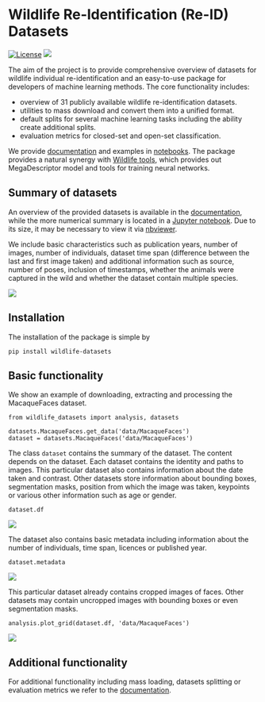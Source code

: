 # Wildlife Re-Identification (Re-ID) Datasets

[![License](https://img.shields.io/badge/License-MIT-blue.svg)](https://github.com/WildlifeDatasets/wildlife-datasets/blob/main/LICENSE)
[![](https://img.shields.io/badge/docs-stable-blue.svg)](https://wildlifedatasets.github.io/wildlife-datasets/)

The aim of the project is to provide comprehensive overview of datasets for wildlife individual re-identification and an easy-to-use package for developers of machine learning methods. The core functionality includes:

- overview of 31 publicly available wildlife re-identification datasets.
- utilities to mass download and convert them into a unified format.
- default splits for several machine learning tasks including the ability create additional splits.
- evaluation metrics for closed-set and open-set classification.

We provide [documentation](https://wildlifedatasets.github.io/wildlife-datasets/) and examples in [notebooks](https://github.com/WildlifeDatasets/wildlife-datasets/tree/main/notebooks). The package provides a natural synergy with [Wildlife tools](https://github.com/WildlifeDatasets/wildlife-tools), which provides out MegaDescriptor model and tools for training neural networks.

## Summary of datasets

An overview of the provided datasets is available in the [documentation](https://wildlifedatasets.github.io/wildlife-datasets/datasets/), while the more numerical summary is located in a [Jupyter notebook](notebooks/dataset_descriptions.ipynb). Due to its size, it may be necessary to view it via [nbviewer](https://nbviewer.org/github/WildlifeDatasets/wildlife-datasets/blob/main/notebooks/dataset_descriptions.ipynb).

We include basic characteristics such as publication years, number of images, number of individuals, dataset time span (difference between the last and first image taken) and additional information such as source, number of poses, inclusion of timestamps, whether the animals were captured in the wild and whether the dataset contain multiple species.

![](images/Datasets_Summary.png)


## Installation

The installation of the package is simple by
```
pip install wildlife-datasets
```


## Basic functionality

We show an example of downloading, extracting and processing the MacaqueFaces dataset.

```
from wildlife_datasets import analysis, datasets

datasets.MacaqueFaces.get_data('data/MacaqueFaces')
dataset = datasets.MacaqueFaces('data/MacaqueFaces')
```

The class `dataset` contains the summary of the dataset. The content depends on the dataset. Each dataset contains the identity and paths to images. This particular dataset also contains information about the date taken and contrast. Other datasets store information about bounding boxes, segmentation masks, position from which the image was taken, keypoints or various other information such as age or gender.

```
dataset.df
```

![](images/MacaqueFaces_DataFrame.png)

The dataset also contains basic metadata including information about the number of individuals, time span, licences or published year.

```
dataset.metadata
```

![](images/MacaqueFaces_Metadata.png)

This particular dataset already contains cropped images of faces. Other datasets may contain uncropped images with bounding boxes or even segmentation masks.

```
analysis.plot_grid(dataset.df, 'data/MacaqueFaces')
```

![](images/MacaqueFaces_Grid.png)

## Additional functionality

For additional functionality including mass loading, datasets splitting or evaluation metrics we refer to the [documentation](https://wildlifedatasets.github.io/wildlife-datasets/).

